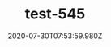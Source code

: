 ---
title: test-545
date: 2020-07-30T07:53:59.980Z
banner_subcontent: asdfsf
category: Guides & Toolkits
focus: Improving workplace culture
role: CEO or leadership
organisation_size: Large (250+ employees)
industry: Recruitment & HR
content: Lorem ipsum dolor sit amet, consectetur adipiscing elit, sed do eiusmod tempor incididunt ut labore et dolore magna aliqua. Ut enim ad minim veniam, quis nostrud exercitation ullamco laboris nisi ut aliquip ex ea commodo consequat. Duis aute irure dolor in reprehenderit in voluptate velit esse cillum dolore eu fugiat nulla pariatur. Excepteur sint occaecat cupidatat non proident, sunt in culpa qui officia deserunt mollit anim id est laborum.
---